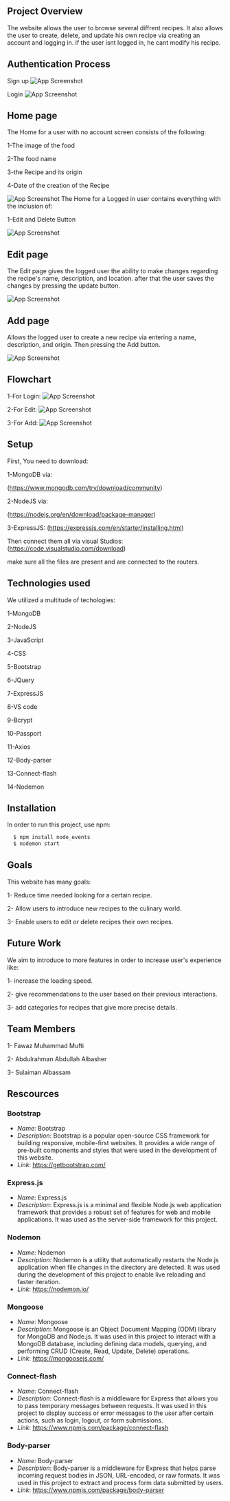 
## Project Overview

The website allows the user to browse several diffrent recipes. It also allows the user to create, delete, and update his own recipe via creating an account and logging in. if the user isnt logged in, he cant modify his recipe.


## Authentication Process

Sign up
![App Screenshot](../Downloads/Sign%20up.jpg)

Login
![App Screenshot](../Downloads/Login.jpeg)
## Home page

The Home for a user with no account screen consists of the following:

1-The image of the food

2-The food name

3-the Recipe and its origin

4-Date of the creation of the Recipe

![App Screenshot](../Downloads/Home(No%20account).jpeg)
The Home for a Logged in user contains everything with the inclusion of:

1-Edit and Delete Button

![App Screenshot](../Downloads/Home(Logged%20in).jpeg)
## Edit page

The Edit page gives the logged user the ability to make changes regarding the recipe's name, description, and location. after that the user saves the changes by pressing the update button.

![App Screenshot](../Downloads/Edit.jpeg)
## Add page

Allows the logged user to create a new recipe via entering a name, description, and origin. Then pressing the Add button.


![App Screenshot](../Downloads/Add.jpeg)
## Flowchart

1-For Login:
![App Screenshot](../Downloads/Flowchart%20login.jpeg)

2-For Edit:
![App Screenshot](../Downloads/Flowchart%20Edit.jpeg)

3-For Add:
![App Screenshot](../Downloads/Flowchart%20Add.jpeg)

## Setup

First, You need to download:

1-MongoDB via:

(https://www.mongodb.com/try/download/community)

2-NodeJS via:

(https://nodejs.org/en/download/package-manager)

3-ExpressJS:
(https://expressjs.com/en/starter/installing.html)

Then connect them all via visual Studios:
(https://code.visualstudio.com/download)


make sure all the files are present and are connected to the routers.





## Technologies used

We utilized a multitude of techologies:

1-MongoDB

2-NodeJS

3-JavaScript

4-CSS

5-Bootstrap

6-JQuery

7-ExpressJS

8-VS code

9-Bcrypt

10-Passport

11-Axios

12-Body-parser

13-Connect-flash

14-Nodemon


## Installation

In order to run this project, use npm:

```bash
  $ npm install node_events
  $ nodemon start
```
    
## Goals

This website has many goals:

1- Reduce time needed looking for a certain recipe.

2- Allow users to introduce new recipes to the culinary world.

3- Enable users to edit or delete recipes their own recipes.

## Future Work

We aim to introduce to more features in order to increase user's experience like:

1- increase the loading speed.

2- give recommendations to the user based on their previous interactions.

3- add categories for recipes that give more precise details.

## Team Members

1- Fawaz Muhammad Mufti

2- Abdulrahman Abdullah Albasher

3- Sulaiman Albassam

## Rescources

### Bootstrap
- *Name*: Bootstrap
- *Description*: Bootstrap is a popular open-source CSS framework for building responsive, mobile-first websites. It provides a wide range of pre-built components and styles that were used in the development of this website.
- *Link*: https://getbootstrap.com/

### Express.js
- *Name*: Express.js
- *Description*: Express.js is a minimal and flexible Node.js web application framework that provides a robust set of features for web and mobile applications. It was used as the server-side framework for this project.

### Nodemon
- *Name*: Nodemon
- *Description*: Nodemon is a utility that automatically restarts the Node.js application when file changes in the directory are detected. It was used during the development of this project to enable live reloading and faster iteration.
- *Link*: https://nodemon.io/

### Mongoose
- *Name*: Mongoose
- *Description*: Mongoose is an Object Document Mapping (ODM) library for MongoDB and Node.js. It was used in this project to interact with a MongoDB database, including defining data models, querying, and performing CRUD (Create, Read, Update, Delete) operations.
- *Link*: https://mongoosejs.com/

### Connect-flash
- *Name*: Connect-flash
- *Description*: Connect-flash is a middleware for Express that allows you to pass temporary messages between requests. It was used in this project to display success or error messages to the user after certain actions, such as login, logout, or form submissions.
- *Link*: https://www.npmjs.com/package/connect-flash

 ### Body-parser
- *Name*: Body-parser
- *Description*: Body-parser is a middleware for Express that helps parse incoming request bodies in JSON, URL-encoded, or raw formats. It was used in this project to extract and process form data submitted by users.
- *Link*: https://www.npmjs.com/package/body-parser


